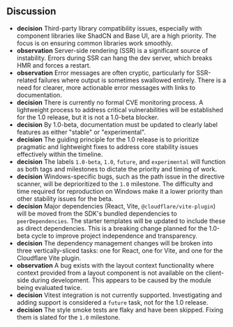 ## Discussion

- **decision** Third-party library compatibility issues, especially with component libraries like ShadCN and Base UI, are a high priority. The focus is on ensuring common libraries work smoothly.
- **observation** Server-side rendering (SSR) is a significant source of instability. Errors during SSR can hang the dev server, which breaks HMR and forces a restart.
- **observation** Error messages are often cryptic, particularly for SSR-related failures where output is sometimes swallowed entirely. There is a need for clearer, more actionable error messages with links to documentation.
- **decision** There is currently no formal CVE monitoring process. A lightweight process to address critical vulnerabilities will be established for the 1.0 release, but it is not a 1.0-beta blocker.
- **decision** By 1.0-beta, documentation must be updated to clearly label features as either "stable" or "experimental".
- **decision** The guiding principle for the 1.0 release is to prioritize pragmatic and lightweight fixes to address core stability issues effectively within the timeline.
- **decision** The labels `1.0-beta`, `1.0`, `future`, and `experimental` will function as both tags and milestones to dictate the priority and timing of work.
- **decision** Windows-specific bugs, such as the path issue in the directive scanner, will be deprioritized to the `1.0` milestone. The difficulty and time required for reproduction on Windows make it a lower priority than other stability issues for the beta.
- **decision** Major dependencies (React, Vite, `@cloudflare/vite-plugin`) will be moved from the SDK's bundled dependencies to `peerDependencies`. The starter templates will be updated to include these as direct dependencies. This is a breaking change planned for the 1.0-beta cycle to improve project independence and transparency.
- **decision** The dependency management changes will be broken into three vertically-sliced tasks: one for React, one for Vite, and one for the Cloudflare Vite plugin.
- **observation** A bug exists with the layout context functionality where context provided from a layout component is not available on the client-side during development. This appears to be caused by the module being evaluated twice.
- **decision** Vitest integration is not currently supported. Investigating and adding support is considered a `future` task, not for the 1.0 release.
- **decision** The style smoke tests are flaky and have been skipped. Fixing them is slated for the `1.0` milestone.
